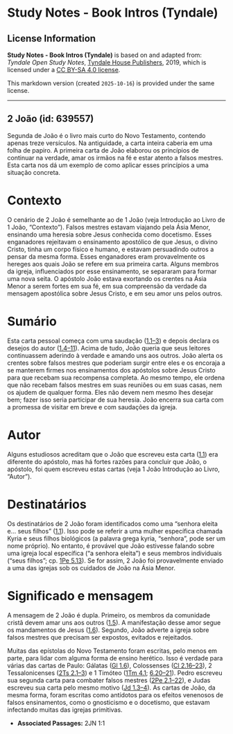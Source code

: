 # Study Notes - Book Intros (Tyndale)

## License Information

**Study Notes - Book Intros (Tyndale)** is based on and adapted from: _Tyndale Open Study Notes_, [Tyndale House Publishers](https://tyndaleopenresources.com/), 2019, which is licensed under a [CC BY-SA 4.0 license](https://creativecommons.org/licenses/by-sa/4.0/legalcode.en).

This markdown version (created `2025-10-16`) is provided under the same license.



--------------------------------

## 2 João (id: 639557)

Segunda de João é o livro mais curto do Novo Testamento, contendo apenas treze versículos. Na antiguidade, a carta inteira caberia em uma folha de papiro. A primeira carta de João elaborou os princípios de continuar na verdade, amar os irmãos na fé e estar atento a falsos mestres. Esta carta nos dá um exemplo de como aplicar esses princípios a uma situação concreta.

Contexto
========

O cenário de 2 João é semelhante ao de 1 João (veja Introdução ao Livro de 1 João, “Contexto”). Falsos mestres estavam viajando pela Ásia Menor, ensinando uma heresia sobre Jesus conhecida como docetismo. Esses enganadores rejeitavam o ensinamento apostólico de que Jesus, o divino Cristo, tinha um corpo físico e humano, e estavam persuadindo outros a pensar da mesma forma. Esses enganadores eram provavelmente os hereges aos quais João se refere em sua primeira carta. Alguns membros da igreja, influenciados por esse ensinamento, se separaram para formar uma nova seita. O apóstolo João estava exortando os crentes na Ásia Menor a serem fortes em sua fé, em sua compreensão da verdade da mensagem apostólica sobre Jesus Cristo, e em seu amor uns pelos outros.

Sumário
=======

Esta carta pessoal começa com uma saudação ([1\.1–3](https://ref.ly/2John1:1-2John1:3)) e depois declara os desejos do autor ([1\.4–11](https://ref.ly/2John1:4-2John1:11)). Acima de tudo, João queria que seus leitores continuassem aderindo à verdade e amando uns aos outros. João alerta os crentes sobre falsos mestres que poderiam surgir entre eles e os encoraja a se manterem firmes nos ensinamentos dos apóstolos sobre Jesus Cristo para que recebam sua recompensa completa. Ao mesmo tempo, ele ordena que não recebam falsos mestres em suas reuniões ou em suas casas, nem os ajudem de qualquer forma. Eles não devem nem mesmo lhes desejar bem; fazer isso seria participar de sua heresia. João encerra sua carta com a promessa de visitar em breve e com saudações da igreja.

Autor
=====

Alguns estudiosos acreditam que o João que escreveu esta carta ([1\.1](https://ref.ly/2John1:1)) era diferente do apóstolo, mas há fortes razões para concluir que João, o apóstolo, foi quem escreveu estas cartas (veja 1 João Introdução ao Livro, “Autor”).

Destinatários
=============

Os destinatários de 2 João foram identificados como uma “senhora eleita e... seus filhos” ([1\.1](https://ref.ly/2John1:1)). Isso pode se referir a uma mulher específica chamada Kyria e seus filhos biológicos (a palavra grega kyria, “senhora”, pode ser um nome próprio). No entanto, é provável que João estivesse falando sobre uma igreja local específica (“a senhora eleita”) e seus membros individuais (“seus filhos”; cp. [1Pe 5\.13](https://ref.ly/1Pet5:13)). Se for assim, 2 João foi provavelmente enviado a uma das igrejas sob os cuidados de João na Ásia Menor.

Significado e mensagem
======================

A mensagem de 2 João é dupla. Primeiro, os membros da comunidade cristã devem amar uns aos outros ([1\.5](https://ref.ly/2John1:5)). A manifestação desse amor segue os mandamentos de Jesus ([1\.6](https://ref.ly/2John1:6)). Segundo, João adverte a igreja sobre falsos mestres que precisam ser expostos, evitados e rejeitados.

Muitas das epístolas do Novo Testamento foram escritas, pelo menos em parte, para lidar com alguma forma de ensino herético. Isso é verdade para várias das cartas de Paulo: Gálatas ([Gl 1\.6](https://ref.ly/Gal1:6)), Colossenses ([Cl 2\.16–23](https://ref.ly/Col2:16-Col2:23)), 2 Tessalonicenses ([2Ts 2\.1–3](https://ref.ly/2Thess2:1-2Thess2:3)) e 1 Timóteo ([1Tm 4\.1](https://ref.ly/1Tim4:1); [6\.20–21](https://ref.ly/1Tim6:20-1Tim6:21)). Pedro escreveu sua segunda carta para combater falsos mestres ([2Pe 2\.1–22](https://ref.ly/2Pet2:1-2Pet2:22)), e Judas escreveu sua carta pelo mesmo motivo ([Jd 1\.3–4](https://ref.ly/Jude1:3-Jude1:4)). As cartas de João, da mesma forma, foram escritas como antídotos para os efeitos venenosos de falsos ensinamentos, como o gnosticismo e o docetismo, que estavam infectando muitas das igrejas primitivas.

* **Associated Passages:** 2JN 1:1

